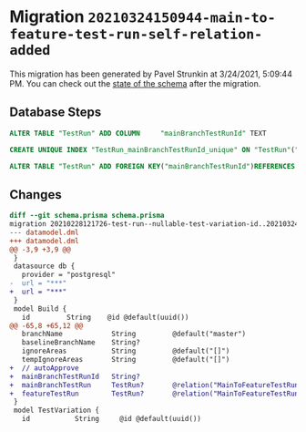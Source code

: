 # Migration `20210324150944-main-to-feature-test-run-self-relation-added`

This migration has been generated by Pavel Strunkin at 3/24/2021, 5:09:44 PM.
You can check out the [state of the schema](./schema.prisma) after the migration.

## Database Steps

```sql
ALTER TABLE "TestRun" ADD COLUMN     "mainBranchTestRunId" TEXT

CREATE UNIQUE INDEX "TestRun_mainBranchTestRunId_unique" ON "TestRun"("mainBranchTestRunId")

ALTER TABLE "TestRun" ADD FOREIGN KEY("mainBranchTestRunId")REFERENCES "TestRun"("id") ON DELETE SET NULL ON UPDATE CASCADE
```

## Changes

```diff
diff --git schema.prisma schema.prisma
migration 20210228121726-test-run--nullable-test-variation-id..20210324150944-main-to-feature-test-run-self-relation-added
--- datamodel.dml
+++ datamodel.dml
@@ -3,9 +3,9 @@
 }
 datasource db {
   provider = "postgresql"
-  url = "***"
+  url = "***"
 }
 model Build {
   id         String    @id @default(uuid())
@@ -65,8 +65,12 @@
   branchName            String         @default("master")
   baselineBranchName    String?
   ignoreAreas           String         @default("[]")
   tempIgnoreAreas       String         @default("[]")
+  // autoApprove
+  mainBranchTestRunId   String?
+  mainBranchTestRun     TestRun?       @relation("MainToFeatureTestRun", fields: [mainBranchTestRunId], references: [id])
+  featureTestRun        TestRun?       @relation("MainToFeatureTestRun")
 }
 model TestVariation {
   id           String     @id @default(uuid())
```


